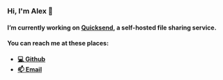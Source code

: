 ### Hi, I'm Alex 👋

#### I’m currently working on [Quicksend](https://github.com/quicksend/quicksend), a self-hosted file sharing service.

#### You can reach me at these places:
  - <strong>[💻 Github](https://github.com/alexy4744)</strong>
  - <strong>[📫 Email](mailto:hello@alexyu.xyz)</strong>

<!--
**alexy4744/alexy4744** is a ✨ _special_ ✨ repository because its `README.md` (this file) appears on your GitHub profile.

Here are some ideas to get you started:

- 🔭 I’m currently working on ...
- 🌱 I’m currently learning ...
- 👯 I’m looking to collaborate on ...
- 🤔 I’m looking for help with ...
- 💬 Ask me about ...
- 📫 How to reach me: ...
- 😄 Pronouns: ...
- ⚡ Fun fact: ...
-->
 
